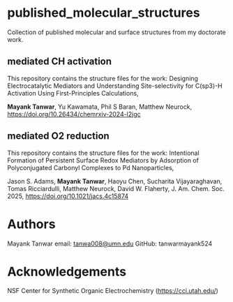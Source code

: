 # published_molecular_structures
 Collection of published molecular and surface structures from my doctorate work.

## mediated CH activation
This repository contains the structure files for the work: Designing Electrocatalytic Mediators and Understanding Site-selectivity for C(sp3)-H Activation Using First-Principles Calculations,

**Mayank Tanwar**, Yu Kawamata, Phil S Baran, Matthew Neurock, https://doi.org/10.26434/chemrxiv-2024-l2jgc

## mediated O2 reduction
This repository contains the structure files for the work: Intentional Formation of Persistent Surface Redox Mediators by Adsorption of Polyconjugated Carbonyl Complexes to Pd Nanoparticles, 

Jason S. Adams, **Mayank Tanwar**, Haoyu Chen, Sucharita Vijayaraghavan, Tomas Ricciardulli, Matthew Neurock, David W. Flaherty, J. Am. Chem. Soc. 2025, https://doi.org/10.1021/jacs.4c15874




# Authors
Mayank Tanwar
email: tanwa008@umn.edu
GitHub: tanwarmayank524

# Acknowledgements
NSF Center for Synthetic Organic Electrochemistry (https://cci.utah.edu/)

